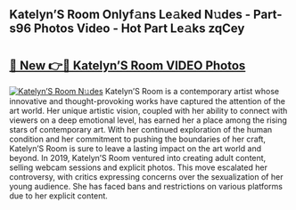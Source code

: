 ## Katelyn’S Room Onlyf𝚊ns Le𝚊ked N𝚞des - Part-s96 Photos Video - Hot Part Le𝚊ks zqCey

# <h2><a href="http://ab68597.deff.icu/?id=Katelyn%e2%80%99S+Room">🔗 New 👉🔴 Katelyn’S Room VIDEO Photos</a></h2>

[![Katelyn’S Room N𝚞des](https://i.imgur.com/rIISA9y.gif)](http://ab68597.deff.icu/?id=Katelyn%e2%80%99S+Room)
Katelyn’S Room is a contemporary artist whose innovative and thought-provoking works have captured the attention of the art world. Her unique artistic vision, coupled with her ability to connect with viewers on a deep emotional level, has earned her a place among the rising stars of contemporary art. With her continued exploration of the human condition and her commitment to pushing the boundaries of her craft, Katelyn’S Room is sure to leave a lasting impact on the art world and beyond. In 2019, Katelyn’S Room ventured into creating adult content, selling webcam sessions and explicit photos. This move escalated her controversy, with critics expressing concerns over the sexualization of her young audience. She has faced bans and restrictions on various platforms due to her explicit content.
